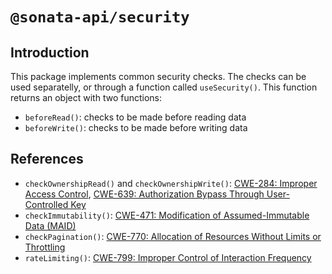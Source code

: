 # `@sonata-api/security`

## Introduction

This package implements common security checks.
The checks can be used separatelly, or through a function called `useSecurity()`. This function returns an object with two functions:

- `beforeRead()`: checks to be made before reading data
- `beforeWrite()`: checks to be made before writing data

## References

- `checkOwnershipRead()` and `checkOwnershipWrite()`: [CWE-284: Improper Access Control](https://cwe.mitre.org/data/definitions/284.html), [CWE-639: Authorization Bypass Through User-Controlled Key](https://cwe.mitre.org/data/definitions/639.html)
- `checkImmutability()`: [CWE-471: Modification of Assumed-Immutable Data (MAID)](https://cwe.mitre.org/data/definitions/471.html )
- `checkPagination()`: [CWE-770: Allocation of Resources Without Limits or Throttling](https://cwe.mitre.org/data/definitions/770.html)
- `rateLimiting()`: [CWE-799: Improper Control of Interaction Frequency](https://cwe.mitre.org/data/definitions/799.html)

